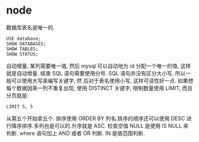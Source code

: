  # node

数据库表名是唯一的.
```
USE database;
SHOW DATABASES;
SHOW TABLES;
SHOW STATUS;

```
自动增量, 某列需要唯一值, 然后 mysql 可以自动地为 id 分配一个唯一的值, 这样就是自动增量.
结束 SQL 语句需要使用分号. SQL 语句并没有区分大小写, 所以一般可以使用大写来编写关键字, 然
后对于表名使用小写, 这样可读性好一点.
如果想每个数据因某一列不重复出现, 使用 DISTINCT 关键字, 限制数量使用 LIMIT, 而且分页就是:
```
LIMIT 5, 5
```
从第五个开始拿五个. 排序使用 ORDER BY 列名.排序的顺序还可以使用 DESC 进行降序排序.多列也是可以的.升序就是 ASC.
检查空值 NULL 是使用 IS NULL 来判断. where 语句加上 AND 或者 OR 判断. IN 是值范围判断.
